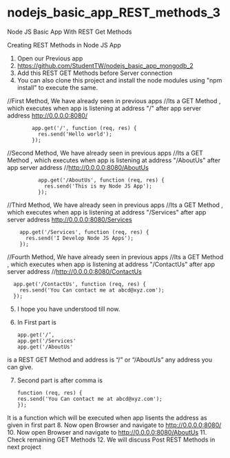 # nodejs_basic_app_REST_methods_3
Node JS Basic App With REST Get Methods


Creating REST Methods in Node JS App

1.	Open our Previous app
2.	https://github.com/StudentTW/nodejs_basic_app_mongodb_2
3.	Add this REST GET Methods before Server connection
4.	You can also clone this project and install the node modules using "npm install" to execute the same.

//First Method, We have already seen in previous apps
//Its a GET Method , which executes when app is listening at address "/" after app server address http://0.0.0.0:8080/
            
            app.get('/', function (req, res) {
              res.send('Hello world');
            });

//Second Method, We have already seen in previous apps
//Its a GET Method , which executes when app is listening at address "/AboutUs" after app server address //http://0.0.0.0:8080/AboutUs

              app.get('/AboutUs', function (req, res) {
                res.send('This is my Node JS App');
              });


//Third Method, We have already seen in previous apps
//Its a GET Method , which executes when app is listening at address "/Services" after app server address http://0.0.0.0:8080/Services

        app.get('/Services', function (req, res) {
          res.send('I Develop Node JS Apps');
        });


//Fourth Method, We have already seen in previous apps
//Its a GET Method , which executes when app is listening at address "/ContactUs" after app server address //http://0.0.0.0:8080/ContactUs

      app.get('/ContactUs', function (req, res) {
        res.send('You Can contact me at abcd@xyz.com');
      });
5.	I hope you have understood till now.
6.	In First part is 

        app.get('/’, 
        app.get('/Services'
        app.get('/AboutUs'

is a REST GET Method and address is “/” or “/AboutUs” any address you can give.

7.	Second part is after comma is 
 
        function (req, res) {
        res.send('You Can contact me at abcd@xyz.com');
        });

It is a function which will be executed when app lisents the address as given in first part
8.	Now open Browser and navigate to http://0.0.0.0:8080/
10.	Now open Browser and navigate to http://0.0.0.0:8080/AboutUs
11.	Check remaining GET Methods
12.	We will discuss Post REST Methods in next project

